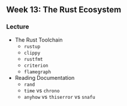 ## Week 13: The Rust Ecosystem

### Lecture

- The Rust Toolchain
    - `rustup`
    - `clippy`
    - `rustfmt`
    - `criterion`
    - `flamegraph`
- Reading Documentation
    - `rand`
    - `time` vs `chrono`
    - `anyhow` vs `thiserror` vs `snafu`

